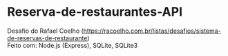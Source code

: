 # Reserva-de-restaurantes-API
Desafio do Rafael Coelho
(https://racoelho.com.br/listas/desafios/sistema-de-reservas-de-restaurante)
<br>
Feito com: Node.js (Express), SQLite, SQLite3
